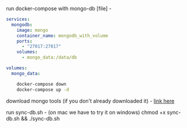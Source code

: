 run docker-compose with mongo-db
[file] -

```yml
services:
  mongodb:
    image: mongo
    container_name: mongodb_with_volume
    ports:
      - "27017:27017"
    volumes:
      - mongo_data:/data/db

volumes:
  mongo_data:
```

```sh
    docker-compose down
    docker-compose up -d
```

download mongo tools (if you don't already downloaded it) -
[link here](https://www.mongodb.com/try/download/database-tools)

run sync-db.sh - (on mac we have to try it on windows)
chmod +x sync-db.sh && ./sync-db.sh
